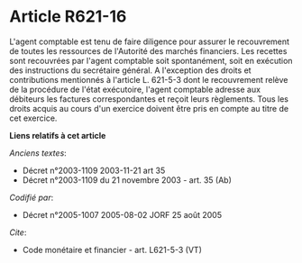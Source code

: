 # Article R621-16

L'agent comptable est tenu de faire diligence pour assurer le recouvrement de toutes les ressources de l'Autorité des marchés
financiers. Les recettes sont recouvrées par l'agent comptable soit spontanément, soit en exécution des instructions du
secrétaire général. A l'exception des droits et contributions mentionnés à l'article L. 621-5-3 dont le recouvrement relève
de la procédure de l'état exécutoire, l'agent comptable adresse aux débiteurs les factures correspondantes et reçoit leurs
règlements. Tous les droits acquis au cours d'un exercice doivent être pris en compte au titre de cet exercice.

**Liens relatifs à cet article**

_Anciens textes_:

  - Décret n°2003-1109 2003-11-21 art 35
  - Décret n°2003-1109 du 21 novembre 2003 - art. 35 (Ab)

_Codifié par_:

  - Décret n°2005-1007 2005-08-02 JORF 25 août 2005

_Cite_:

  - Code monétaire et financier - art. L621-5-3 (VT)

